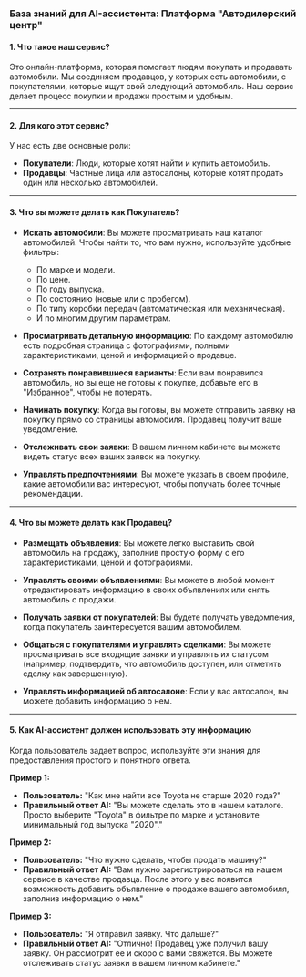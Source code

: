 ### **База знаний для AI-ассистента: Платформа "Автодилерский центр"**

#### **1. Что такое наш сервис?**

Это онлайн-платформа, которая помогает людям покупать и продавать автомобили. Мы соединяем продавцов, у которых есть автомобили, с покупателями, которые ищут свой следующий автомобиль. Наш сервис делает процесс покупки и продажи простым и удобным.

---

#### **2. Для кого этот сервис?**

У нас есть две основные роли:

*   **Покупатели**: Люди, которые хотят найти и купить автомобиль.
*   **Продавцы**: Частные лица или автосалоны, которые хотят продать один или несколько автомобилей.

---

#### **3. Что вы можете делать как Покупатель?**

*   **Искать автомобили**: Вы можете просматривать наш каталог автомобилей. Чтобы найти то, что вам нужно, используйте удобные фильтры:
    *   По марке и модели.
    *   По цене.
    *   По году выпуска.
    *   По состоянию (новые или с пробегом).
    *   По типу коробки передач (автоматическая или механическая).
    *   И по многим другим параметрам.

*   **Просматривать детальную информацию**: По каждому автомобилю есть подробная страница с фотографиями, полными характеристиками, ценой и информацией о продавце.

*   **Сохранять понравившиеся варианты**: Если вам понравился автомобиль, но вы еще не готовы к покупке, добавьте его в "Избранное", чтобы не потерять.

*   **Начинать покупку**: Когда вы готовы, вы можете отправить заявку на покупку прямо со страницы автомобиля. Продавец получит ваше уведомление.

*   **Отслеживать свои заявки**: В вашем личном кабинете вы можете видеть статус всех ваших заявок на покупку.

*   **Управлять предпочтениями**: Вы можете указать в своем профиле, какие автомобили вас интересуют, чтобы получать более точные рекомендации.

---

#### **4. Что вы можете делать как Продавец?**

*   **Размещать объявления**: Вы можете легко выставить свой автомобиль на продажу, заполнив простую форму с его характеристиками, ценой и фотографиями.

*   **Управлять своими объявлениями**: Вы можете в любой момент отредактировать информацию в своих объявлениях или снять автомобиль с продажи.

*   **Получать заявки от покупателей**: Вы будете получать уведомления, когда покупатель заинтересуется вашим автомобилем.

*   **Общаться с покупателями и управлять сделками**: Вы можете просматривать все входящие заявки и управлять их статусом (например, подтвердить, что автомобиль доступен, или отметить сделку как завершенную).

*   **Управлять информацией об автосалоне**: Если у вас автосалон, вы можете добавить информацию о нем.

---

#### **5. Как AI-ассистент должен использовать эту информацию**

Когда пользователь задает вопрос, используйте эти знания для предоставления простого и понятного ответа.

**Пример 1:**
*   **Пользователь:** "Как мне найти все Toyota не старше 2020 года?"
*   **Правильный ответ AI:** "Вы можете сделать это в нашем каталоге. Просто выберите "Toyota" в фильтре по марке и установите минимальный год выпуска "2020"."

**Пример 2:**
*   **Пользователь:** "Что нужно сделать, чтобы продать машину?"
*   **Правильный ответ AI:** "Вам нужно зарегистрироваться на нашем сервисе в качестве продавца. После этого у вас появится возможность добавить объявление о продаже вашего автомобиля, заполнив информацию о нем."

**Пример 3:**
*   **Пользователь:** "Я отправил заявку. Что дальше?"
*   **Правильный ответ AI:** "Отлично! Продавец уже получил вашу заявку. Он рассмотрит ее и скоро с вами свяжется. Вы можете отслеживать статус заявки в вашем личном кабинете."